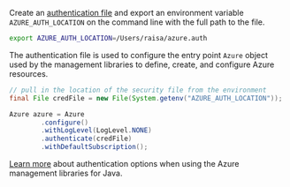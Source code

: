 Create an [authentication file](../java-sdk-azure-authenticate.md#mgmt-file) and export an environment variable `AZURE_AUTH_LOCATION` on the command line with the full path to the file.

```bash
export AZURE_AUTH_LOCATION=/Users/raisa/azure.auth
```

The authentication file is used to configure the entry point `Azure` object used by the management libraries to define, create, and configure Azure resources.

```java
// pull in the location of the security file from the environment
final File credFile = new File(System.getenv("AZURE_AUTH_LOCATION"));

Azure azure = Azure
        .configure()
        .withLogLevel(LogLevel.NONE)
        .authenticate(credFile)
        .withDefaultSubscription();
```

[Learn more](../java-sdk-azure-authenticate.md#mgmt-auth) about authentication options when using the Azure management libraries for Java.
